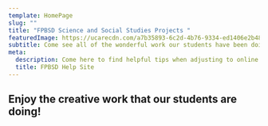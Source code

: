 ```yaml
---
template: HomePage
slug: ""
title: "FPBSD Science and Social Studies Projects "
featuredImage: https://ucarecdn.com/a7b35893-6c2d-4b76-9334-ed1406e2b48a/-/crop/1920x1297/0,143/-/preview/
subtitle: Come see all of the wonderful work our students have been doing!
meta:
  description: Come here to find helpful tips when adjusting to online learning.
  title: FPBSD Help Site
---
```

## Enjoy the creative work that our students are doing!